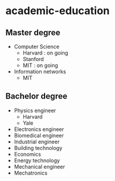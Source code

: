 # academic-education

## Master degree 
+ Computer Science 
  + Harvard : on going 
  + Stanford
  + MIT : on going 
+ Information networks 
  + MIT 


## Bachelor degree 
+ Physics engineer
  + Harvard 
  + Yale
+ Electronics engineer 
+ Biomedical engineer 
+ Industrial engineer
+ Building technology 
+ Economics
+ Energy technology 
+ Mechanical engineer 
+ Mechatronics

